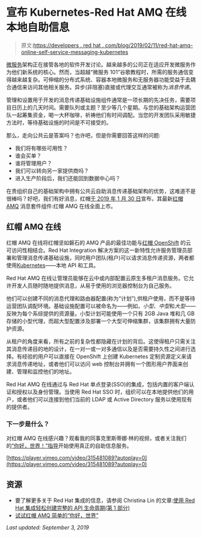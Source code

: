 # 宣布 Kubernetes-Red Hat AMQ 在线本地自助信息

> 原文:[https://developers . red hat . com/blog/2019/02/11/red-hat-amq-online-self-service-messaging-kubernetes](https://developers.redhat.com/blog/2019/02/11/red-hat-amq-online-self-service-messaging-kubernetes)

[微服务](https://developers.redhat.com/topics/microservices/)架构正在接管各地的软件开发讨论。越来越多的公司正在适应开发微服务作为他们新系统的核心。然而，当超越“微服务 101”谷歌教程时，所需的服务通信变得越来越复杂。可伸缩的分布式系统、容器本地微服务和无服务器功能受益于去耦合通信来访问其他相关服务。异步(非阻塞)直接或代理交互通常被称为*消息传递*。

管理和设置用于开发的消息传递基础设施组件通常是一项长期的先决任务，需要项目日历上的几天时间。需要队列或主题？至少等几个星期。与您的基础架构运营团队一起筹集资金，喝一大杯咖啡，祈祷他们有时间调配。当您的开发团队采用敏捷方法时，等待基础设施的时间是不可接受的。

那么，走向公共云是答案吗？也许吧，但是你需要回答这样的问题:

*   我们将有哪些可用性？
*   谁会买单？
*   谁将管理用户？
*   我们可以转向另一家提供商吗？
*   进入生产阶段后，我们还能回到数据中心吗？

在贵组织自己的基础架构中拥有公共云自助消息传递基础架构的优势，这难道不是很棒吗？好吧，我们有好消息，红帽[于 2019 年 1 月 30 日](https://access.redhat.com/announcements/3869211)宣布，其最新[红帽 AMQ](https://www.redhat.com/en/technologies/jboss-middleware/amq) 消息套件组件:红帽 AMQ 在线全面上市。

## 红帽 AMQ 在线

红帽 AMQ 在线将红帽坚如磐石的 AMQ 产品的最佳功能与[红帽 OpenShift](https://www.openshift.com/) 的云可访问性相结合。Red Hat Integration 解决方案的这一新特性允许服务管理员部署和管理消息传递基础设施，同时用户团队(租户)可以请求消息传递资源，两者都使用[Kubernetes](https://developers.redhat.com/topics/kubernetes/)——本地 API 和工具。

Red Hat AMQ 在线让管理员能够在云中或内部配置云原生多租户消息服务。它允许开发人员随时随地提供消息，从易于使用的浏览器控制台为自己服务。

他们可以创建不同的消息代理和路由器配置(称为“计划”),供租户使用，而不是等待运营团队调配环境。基础设施配置可以被命名为——例如，*小型*、*中型*和*大型*——反映为每个系综提供的资源量。小型计划可能使用一个只有 2GB Java 堆和几 GB 存储的小型代理，而超大型配置涉及部署一个大型可伸缩集群，该集群拥有大量防护资源。

从租户的角度来看，所有之前的复杂性都隐藏在计划的背后。这使得租户只需关注其消息传递目的地的设计，在一对一或一对多通信以及是否需要持久性之间进行选择。有经验的用户可以直接在 OpenShift 上创建 Kubernetes 定制资源定义来请求消息传递地址，或者他们可以访问 web 控制台并拥有一个图形用户界面来创建、管理和监控他们的地址。

Red Hat AMQ 在线通过与 Red Hat 单点登录(SSO)的集成，包括内置的客户端认证和授权以及身份管理。当使用 Red Hat SSO 时，组织可以在本地提供他们的用户，或者他们可以连接到他们当前的 LDAP 或 Active Directory 服务以使用现有的提供者。

### 下一步是什么？

对红帽 AMQ 在线感兴趣？观看我的同事克里斯蒂娜·林的视频，或者关注我们的[“你好，世界！”指导](https://developers.redhat.com/products/amq/hello-world/#fndtn-amq-online)开始使用真正的自助信息服务。

[https://player.vimeo.com/video/315481089?autoplay=0](https://player.vimeo.com/video/315481089?autoplay=0)

## 资源

*   要了解更多关于 Red Hat 集成的信息，请参阅 Christina Lin 的文章:[使用 Red Hat 集成轻松创建完整的 API 生命周期(第 1 部分)](https://developers.redhat.com/blog/2019/02/11/red-hat-integration-effortless-api-creation/)
*   [试试红帽 AMQ 简单的“你好，世界”](https://developers.redhat.com/products/amq/hello-world/#fndtn-amq-online)

*Last updated: September 3, 2019*